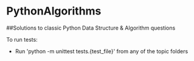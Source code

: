 # PythonAlgorithms
##Solutions to classic Python Data Structure &amp; Algorithm questions

To run tests:
- Run 'python -m unittest tests.{test_file}' from any of the topic folders
